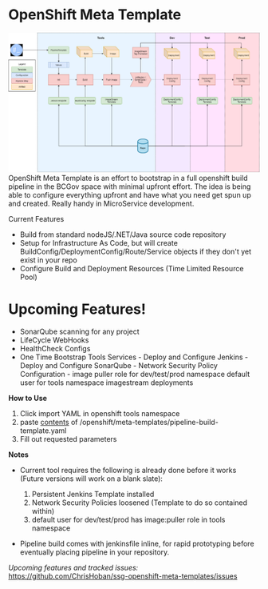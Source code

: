 # OpenShift Meta Template

[![N|Solid](OpenShift-DevOps-Flow.png)](OpenShift-DevOps-Flow.png)
OpenShift Meta Template is an effort to bootstrap in a full openshift build pipeline in the BCGov space with minimal upfront effort. The idea is being able to configure everything upfront and have what you need get spun up and created. Really handy in MicroService development.

Current Features
  - Build from standard nodeJS/.NET/Java source code repository
  - Setup for Infrastructure As Code, but will create BuildConfig/DeploymentConfig/Route/Service objects if they don't yet exist in your repo
  - Configure Build and Deployment Resources (Time Limited Resource Pool)

# Upcoming Features!

  - SonarQube scanning for any project
  - LifeCycle WebHooks
  - HealthCheck Configs
  - One Time Bootstrap Tools Services
        - Deploy and Configure Jenkins
        - Deploy and Configure SonarQube
        - Network Security Policy Configuration
        - image puller role for dev/test/prod namespace default user for tools namespace imagestream deployments

**How to Use**
1. Click import YAML in openshift tools namespace
2. paste [contents](https://raw.githubusercontent.com/ChrisHoban/ssg-openshift-meta-templates/master/openshift/meta-templates/pipeline-build-template.yaml) of /openshift/meta-templates/pipeline-build-template.yaml
3. Fill out requested parameters 



**Notes**

- Current tool requires the following is already done before it works (Future versions will work on a blank slate): 
   1. Persistent Jenkins Template installed
   2. Network Security Policies loosened (Template to do so contained within)
   3. default user for dev/test/prod has image:puller role in tools namespace
 
- Pipeline build comes with jenkinsfile inline, for rapid prototyping before eventually placing pipeline in your repository.

_Upcoming features and tracked issues:_ https://github.com/ChrisHoban/ssg-openshift-meta-templates/issues  
